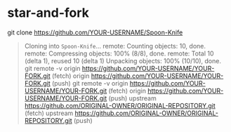 # star-and-fork
git clone https://github.com/YOUR-USERNAME/Spoon-Knife
> Cloning into `Spoon-Knife`...
> remote: Counting objects: 10, done.
> remote: Compressing objects: 100% (8/8), done.
> remote: Total 10 (delta 1), reused 10 (delta 1)
> Unpacking objects: 100% (10/10), done.
>  git remote -v
> origin  https://github.com/YOUR-USERNAME/YOUR-FORK.git (fetch)
> origin  https://github.com/YOUR-USERNAME/YOUR-FORK.git (push)
> git remote -v
> origin    https://github.com/YOUR-USERNAME/YOUR-FORK.git (fetch)
> origin    https://github.com/YOUR-USERNAME/YOUR-FORK.git (push)
> upstream  https://github.com/ORIGINAL-OWNER/ORIGINAL-REPOSITORY.git (fetch)
> upstream  https://github.com/ORIGINAL-OWNER/ORIGINAL-REPOSITORY.git (push)
> 
